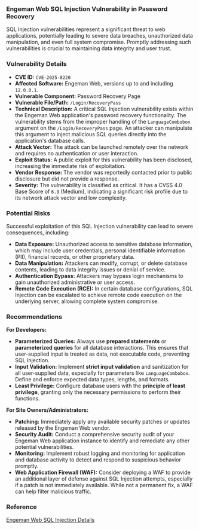 ### Engeman Web SQL Injection Vulnerability in Password Recovery

SQL Injection vulnerabilities represent a significant threat to web applications, potentially leading to severe data breaches, unauthorized data manipulation, and even full system compromise. Promptly addressing such vulnerabilities is crucial to maintaining data integrity and user trust.

### Vulnerability Details

*   **CVE ID:** `CVE-2025-8220`
*   **Affected Software:** Engeman Web, versions up to and including `12.0.0.1`.
*   **Vulnerable Component:** Password Recovery Page
*   **Vulnerable File/Path:** `/Login/RecoveryPass`
*   **Technical Description:** A critical SQL Injection vulnerability exists within the Engeman Web application's password recovery functionality. The vulnerability stems from the improper handling of the `LanguageCombobox` argument on the `/Login/RecoveryPass` page. An attacker can manipulate this argument to inject malicious SQL queries directly into the application's database calls.
*   **Attack Vector:** The attack can be launched remotely over the network and requires no authentication or user interaction.
*   **Exploit Status:** A public exploit for this vulnerability has been disclosed, increasing the immediate risk of exploitation.
*   **Vendor Response:** The vendor was reportedly contacted prior to public disclosure but did not provide a response.
*   **Severity:** The vulnerability is classified as critical. It has a CVSS 4.0 Base Score of `6.9` (Medium), indicating a significant risk profile due to its network attack vector and low complexity.

### Potential Risks

Successful exploitation of this SQL Injection vulnerability can lead to severe consequences, including:

*   **Data Exposure:** Unauthorized access to sensitive database information, which may include user credentials, personal identifiable information (PII), financial records, or other proprietary data.
*   **Data Manipulation:** Attackers can modify, corrupt, or delete database contents, leading to data integrity issues or denial of service.
*   **Authentication Bypass:** Attackers may bypass login mechanisms to gain unauthorized administrative or user access.
*   **Remote Code Execution (RCE):** In certain database configurations, SQL Injection can be escalated to achieve remote code execution on the underlying server, allowing complete system compromise.

### Recommendations

**For Developers:**

*   **Parameterized Queries:** Always use **prepared statements** or **parameterized queries** for all database interactions. This ensures that user-supplied input is treated as data, not executable code, preventing SQL Injection.
*   **Input Validation:** Implement **strict input validation** and sanitization for all user-supplied data, especially for parameters like `LanguageCombobox`. Define and enforce expected data types, lengths, and formats.
*   **Least Privilege:** Configure database users with the **principle of least privilege**, granting only the necessary permissions to perform their functions.

**For Site Owners/Administrators:**

*   **Patching:** Immediately apply any available security patches or updates released by the Engeman Web vendor.
*   **Security Audit:** Conduct a comprehensive security audit of your Engeman Web application instance to identify and remediate any other potential vulnerabilities.
*   **Monitoring:** Implement robust logging and monitoring for application and database activity to detect and respond to suspicious behavior promptly.
*   **Web Application Firewall (WAF):** Consider deploying a WAF to provide an additional layer of defense against SQL Injection attempts, especially if a patch is not immediately available. While not a permanent fix, a WAF can help filter malicious traffic.

### Reference

[Engeman Web SQL Injection Details](https://docs.google.com/document/d/1fbe1o3ncvmYbw-w1MKMUJg7z-qu1Wyo81y9isFlNyi0/edit?usp=sharing)